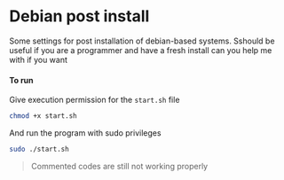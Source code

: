 # Debian post install
Some settings for post installation of debian-based systems.
Sshould be useful if you are a programmer and have a fresh install
can you help me with if you want

#### To run
Give execution permission for the ```start.sh``` file
```bash
chmod +x start.sh
```
And run the program with sudo privileges
```bash
sudo ./start.sh
```

> Commented codes are still not working properly

